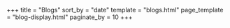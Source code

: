 +++
title = "Blogs"
sort_by = "date"
template = "blogs.html"
page_template = "blog-display.html"
paginate_by = 10
+++
